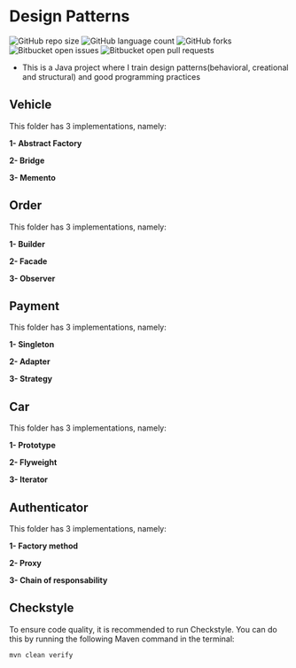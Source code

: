 # Design Patterns

![GitHub repo size](https://img.shields.io/github/repo-size/guifelippe/design-patterns?style=for-the-badge)
![GitHub language count](https://img.shields.io/github/languages/count/guifelippe/design-patterns?style=for-the-badge)
![GitHub forks](https://img.shields.io/github/forks/guifelippe/design-patterns?style=for-the-badge)
![Bitbucket open issues](https://img.shields.io/bitbucket/issues/guifelippe/design-patterns?style=for-the-badge)
![Bitbucket open pull requests](https://img.shields.io/bitbucket/pr-raw/guifelippe/design-patterns?style=for-the-badge)

 - This is a Java project where I train design patterns(behavioral, creational and structural) and good programming practices

## Vehicle

This folder has 3 implementations, namely:

**1- Abstract Factory**

**2- Bridge**

**3- Memento**

## Order

This folder has 3 implementations, namely:

**1- Builder**

**2- Facade**

**3- Observer**

## Payment

This folder has 3 implementations, namely:

**1- Singleton**

**2- Adapter**

**3- Strategy**

## Car

This folder has 3 implementations, namely:

**1- Prototype**

**2- Flyweight**

**3- Iterator**

## Authenticator

This folder has 3 implementations, namely:

**1- Factory method**

**2- Proxy**

**3- Chain of responsability**


## Checkstyle

To ensure code quality, it is recommended to run Checkstyle. You can do this by running the following Maven command in the terminal:

```bash
mvn clean verify